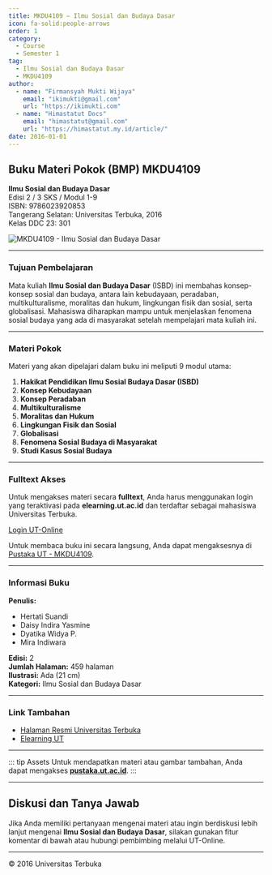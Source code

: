 ```yaml
--- 
title: MKDU4109 – Ilmu Sosial dan Budaya Dasar
icon: fa-solid:people-arrows
order: 1
category:
  - Course
  - Semester 1
tag:
  - Ilmu Sosial dan Budaya Dasar
  - MKDU4109
author:
  - name: "Firmansyah Mukti Wijaya"
    email: "ikimukti@gmail.com"
    url: "https://ikimukti.com"
  - name: "Himastatut Docs"
    email: "himastatut@gmail.com"
    url: "https://himastatut.my.id/article/"
date: 2016-01-01
--- 
```


## Buku Materi Pokok (BMP) MKDU4109

**Ilmu Sosial dan Budaya Dasar**  
Edisi 2 / 3 SKS / Modul 1-9  
ISBN: 9786023920853  
Tangerang Selatan: Universitas Terbuka, 2016  
Kelas DDC 23: 301  

![MKDU4109 - Ilmu Sosial dan Budaya Dasar](https://pustaka.ut.ac.id/lib/wp-content/uploads/2017/02/MKDU4109-214x300.jpg)

--- 

### Tujuan Pembelajaran

Mata kuliah **Ilmu Sosial dan Budaya Dasar** (ISBD) ini membahas konsep-konsep sosial dan budaya, antara lain kebudayaan, peradaban, multikulturalisme, moralitas dan hukum, lingkungan fisik dan sosial, serta globalisasi. Mahasiswa diharapkan mampu untuk menjelaskan fenomena sosial budaya yang ada di masyarakat setelah mempelajari mata kuliah ini.

--- 

### Materi Pokok

Materi yang akan dipelajari dalam buku ini meliputi 9 modul utama:

1. **Hakikat Pendidikan Ilmu Sosial Budaya Dasar (ISBD)**
2. **Konsep Kebudayaan**
3. **Konsep Peradaban**
4. **Multikulturalisme**
5. **Moralitas dan Hukum**
6. **Lingkungan Fisik dan Sosial**
7. **Globalisasi**
8. **Fenomena Sosial Budaya di Masyarakat**
9. **Studi Kasus Sosial Budaya**

--- 

### Fulltext Akses

Untuk mengakses materi secara **fulltext**, Anda harus menggunakan login yang teraktivasi pada **elearning.ut.ac.id** dan terdaftar sebagai mahasiswa Universitas Terbuka.

[Login UT-Online](http://elearning.ut.ac.id)

Untuk membaca buku ini secara langsung, Anda dapat mengaksesnya di [Pustaka UT - MKDU4109](https://pustaka.ut.ac.id/lib/mkdu4109-ilmu-sosial-dan-budaya-dasar-edisi-2/).

--- 

### Informasi Buku

**Penulis:**
- Hertati Suandi
- Daisy Indira Yasmine
- Dyatika Widya P.
- Mira Indiwara

**Edisi:** 2  
**Jumlah Halaman:** 459 halaman  
**Ilustrasi:** Ada (21 cm)  
**Kategori:** Ilmu Sosial dan Budaya Dasar  

--- 

### Link Tambahan

- [Halaman Resmi Universitas Terbuka](https://www.ut.ac.id)
- [Elearning UT](http://elearning.ut.ac.id)

--- 

::: tip Assets
Untuk mendapatkan materi atau gambar tambahan, Anda dapat mengakses **[pustaka.ut.ac.id](https://pustaka.ut.ac.id)**.
:::

--- 

## Diskusi dan Tanya Jawab

Jika Anda memiliki pertanyaan mengenai materi atau ingin berdiskusi lebih lanjut mengenai **Ilmu Sosial dan Budaya Dasar**, silakan gunakan fitur komentar di bawah atau hubungi pembimbing melalui UT-Online.

--- 

<footer>
  <p>© 2016 Universitas Terbuka</p>
</footer>


<GitContributors />
<GitChangelog />